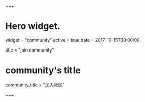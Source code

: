 +++
# Hero widget.
widget = "community"
active = true
date = 2017-10-15T00:00:00

title = "join community"


# community's title
community_title = "加入社区"

+++
